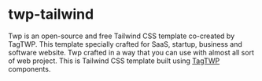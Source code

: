 # twp-tailwind
Twp is an open-source and free Tailwind CSS template co-created by TagTWP. This template specially crafted for SaaS, startup, business and software website.
Twp crafted in a way that you can use with almost all sort of web project. This is Tailwind CSS template built using [TagTWP](https://tagtwp.com/) components.